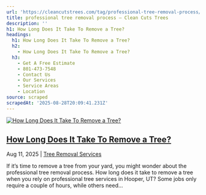 ```yaml
---
url: 'https://cleancutstrees.com/tag/professional-tree-removal-process/'
title: professional tree removal process – Clean Cuts Trees
description: ''
h1: How Long Does It Take To Remove a Tree?
headings:
  h1: How Long Does It Take To Remove a Tree?
  h2:
    - How Long Does It Take To Remove a Tree?
  h3:
    - Get A Free Estimate
    - 801-473-7548
    - Contact Us
    - Our Services
    - Service Areas
    - Location
source: scraped
scrapedAt: '2025-08-28T20:09:41.231Z'
---
```

[![How Long Does It Take To Remove a Tree?](https://cleancutstrees.com/wp-content/uploads/how-long-does-it-take-to-remove-a-tree-1080x600.jpg)](https://cleancutstrees.com/2025/08/11/how-long-does-it-take-to-remove-a-tree/)

## [How Long Does It Take To Remove a Tree?](https://cleancutstrees.com/2025/08/11/how-long-does-it-take-to-remove-a-tree/)

Aug 11, 2025 | [Tree Removal Services](https://cleancutstrees.com/category/tree-removal-services/)

If it’s time to remove a tree from your yard, you might wonder about the professional tree removal process. How long does it take to remove a tree when you rely on professional tree services in Hooper, UT? Some jobs only require a couple of hours, while others need...
